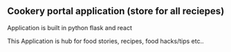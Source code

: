 ## Cookery portal application (store for all reciepes)
Application is built in python flask and react

This Application is hub for food stories, recipes, food hacks/tips etc..
